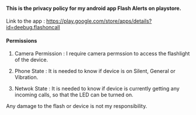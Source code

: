 #### This is the privacy policy for my android app Flash Alerts on playstore. 
Link to the app : https://play.google.com/store/apps/details?id=deebug.flashoncall

#### Permissions 

1. Camera Permission :
I require camera permssion to access the flashlight of the device.

2. Phone State :
It is needed to know if device is on Silent, General or Vibration.

3. Netwok State :
It is needed to know if device is currently getting any incoming calls, so that the LED can be turned on.

Any damage to the flash or device is not my responsibility. 

